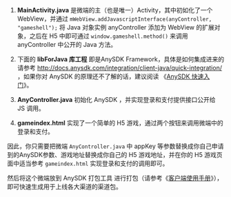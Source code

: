 1. **MainActivity.java** 是微端的主（也是唯一）Activity，其中初如化了一个 WebView，并通过 `mWebView.addJavascriptInterface(anyController, "gameshell");` 将 Java 对象实例 anyController 添加为 WebView 的扩展对象，之后在 H5 中即可通过 `window.gameshell.method()` 来调用 anyController 中公开的 Java 方法。

1. 下面的 **libForJava 库工程** 即是AnySDK Framework，具体是如何集成进来的请参考 http://docs.anysdk.com/integration/client-java/quick-integration/ ，如果你对 AnySDK 的原理还不了解的话，建议阅读 《[AnySDK 快速入门](http://docs.anysdk.com/rapid-experience/introduce/)》。

2. **AnyController.java** 初始化 AnySDK ，并实现登录和支付提供接口公开给 JS 调用。

3. **gameindex.html** 实现了一个简单的 H5 游戏，通过两个按钮来调用微端中的登录和支付。

因此，你只需要把微端 `AnyController.java` 中 appKey 等参数替换成你自己申请到的AnySDK参数、游戏地址替换成你自己的 H5 游戏地址，并在你的 H5 游戏页面中适当参考 `gameindex.html` 实现登录和支付的调用即可。

然后将这个微端放到 AnySDK 打包工具 进行打包（请参考《[客户端使用手册](http://docs.anysdk.com/tool-using/package-tool/)》），即可快速生成用于上线各大渠道的渠道包。

